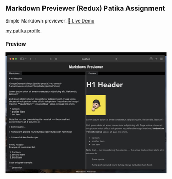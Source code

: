 ## Markdown Previewer (Redux) Patika Assignment

Simple Markdown previewer.
[🔗 Live Demo](https://elbaley.github.io/markdown-previewer)

[my patika profile](https://app.patika.dev/elbaley).

### Preview

![Preview](./preview.jpeg)
